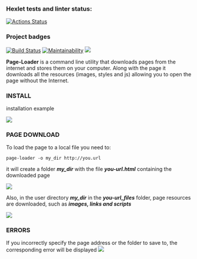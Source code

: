 ### Hexlet tests and linter status:
[![Actions Status](https://github.com/gato-naranja/python-project-lvl3/workflows/hexlet-check/badge.svg)](https://github.com/gato-naranja/python-project-lvl3/actions)
### Project badges
[![Build Status](https://github.com/gato-naranja/python-project-lvl3/workflows/Build%20Status/badge.svg)](https://github.com/gato-naranja/python-project-lvl3/actions)
[![Maintainability](https://api.codeclimate.com/v1/badges/544d63de70128b4e237d/maintainability)](https://codeclimate.com/github/gato-naranja/python-project-lvl3/maintainability)
<a href="https://codeclimate.com/github/gato-naranja/python-project-lvl3/test_coverage"><img src="https://api.codeclimate.com/v1/badges/544d63de70128b4e237d/test_coverage" /></a>

**Page-Loader** is a command line utility that downloads pages from the internet and stores them on your computer. Along with the page it downloads all the resources (images, styles and js) allowing you to open the page without the Internet.

### INSTALL
installation example

<a href="https://asciinema.org/a/FQNfrqgBc0syCzdQ2aAwyMl3O" target="_blank"><img src="https://asciinema.org/a/FQNfrqgBc0syCzdQ2aAwyMl3O.svg" /></a>

### PAGE DOWNLOAD
To load the page to a local file you need to:
```
page-loader -o my_dir http://you.url
```
it will create a folder ***my_dir*** with the file ***you-url.html*** containing the downloaded page

<a href="https://asciinema.org/a/c09geKHMyVd6m9gVOXuSlFZOq" target="_blank"><img src="https://asciinema.org/a/c09geKHMyVd6m9gVOXuSlFZOq.svg" /></a>

Also, in the user directory ***my_dir*** in the ***you-url_files*** folder, page resources are downloaded, such as ***images, links and scripts***

<a href="https://asciinema.org/a/eSFrQdnOOkzCkU2Kz1hAKJWuS" target="_blank"><img src="https://asciinema.org/a/eSFrQdnOOkzCkU2Kz1hAKJWuS.svg" /></a>

### ERRORS
If you incorrectly specify the page address or the folder to save to, the corresponding error will be displayed
<a href="https://asciinema.org/a/8PB6ljWlF6YaOTakw7twCvOjl" target="_blank"><img src="https://asciinema.org/a/8PB6ljWlF6YaOTakw7twCvOjl.svg" /></a>
